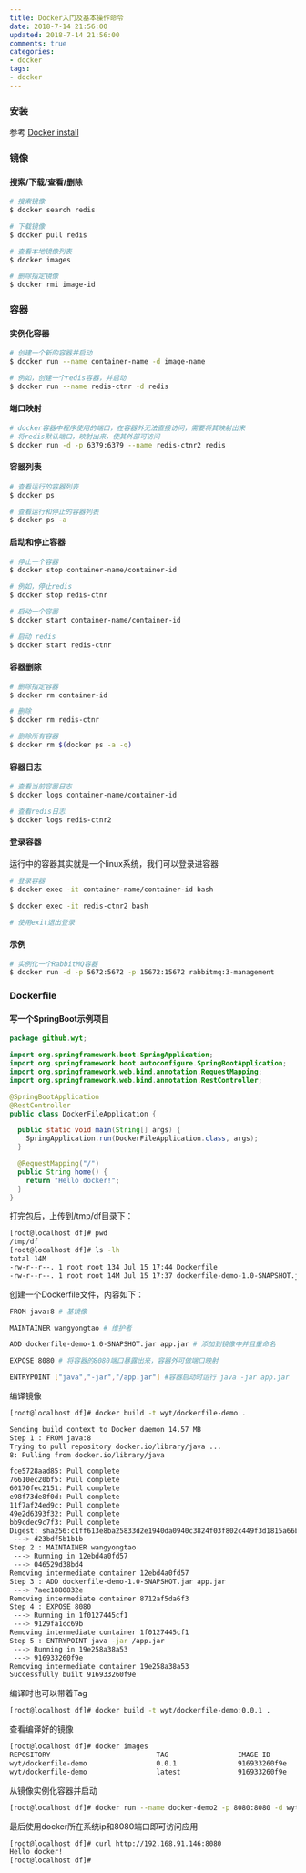 ```yaml
---
title: Docker入门及基本操作命令
date: 2018-7-14 21:56:00
updated: 2018-7-14 21:56:00
comments: true
categories:
- docker
tags:
- docker
---
```


### 安装

参考 [Docker install](/2018/10/25/Docker%20install/)

<!--more-->

### 镜像

#### 搜索/下载/查看/删除

``` bash
# 搜索镜像
$ docker search redis
```

``` bash
# 下载镜像
$ docker pull redis
```

``` bash
# 查看本地镜像列表
$ docker images
```

``` bash
# 删除指定镜像
$ docker rmi image-id
```

### 容器

#### 实例化容器

``` bash
# 创建一个新的容器并启动
$ docker run --name container-name -d image-name

# 例如，创建一个redis容器，并启动
$ docker run --name redis-ctnr -d redis
```

#### 端口映射

``` bash
# docker容器中程序使用的端口，在容器外无法直接访问，需要将其映射出来
# 将redis默认端口，映射出来，使其外部可访问
$ docker run -d -p 6379:6379 --name redis-ctnr2 redis
```

#### 容器列表

``` bash
# 查看运行的容器列表
$ docker ps

# 查看运行和停止的容器列表
$ docker ps -a
```

#### 启动和停止容器

``` bash
# 停止一个容器
$ docker stop container-name/container-id

# 例如，停止redis
$ docker stop redis-ctnr

# 启动一个容器
$ docker start container-name/container-id

# 启动 redis
$ docker start redis-ctnr
```

#### 容器删除

``` bash
# 删除指定容器
$ docker rm container-id

# 删除
$ docker rm redis-ctnr

# 删除所有容器
$ docker rm $(docker ps -a -q)
```

#### 容器日志

``` bash
# 查看当前容器日志
$ docker logs container-name/container-id

# 查看redis日志
$ docker logs redis-ctnr2
```

#### 登录容器

运行中的容器其实就是一个linux系统，我们可以登录进容器

``` bash
# 登录容器
$ docker exec -it container-name/container-id bash

$ docker exec -it redis-ctnr2 bash

# 使用exit退出登录
```

#### 示例
``` bash
# 实例化一个RabbitMQ容器
$ docker run -d -p 5672:5672 -p 15672:15672 rabbitmq:3-management
```

### Dockerfile

#### 写一个SpringBoot示例项目

``` java
package github.wyt;

import org.springframework.boot.SpringApplication;
import org.springframework.boot.autoconfigure.SpringBootApplication;
import org.springframework.web.bind.annotation.RequestMapping;
import org.springframework.web.bind.annotation.RestController;

@SpringBootApplication
@RestController
public class DockerFileApplication {

  public static void main(String[] args) {
    SpringApplication.run(DockerFileApplication.class, args);
  }

  @RequestMapping("/")
  public String home() {
    return "Hello docker!";
  }
}

```

打完包后，上传到/tmp/df目录下：

``` bash
[root@localhost df]# pwd
/tmp/df
[root@localhost df]# ls -lh
total 14M
-rw-r--r--. 1 root root 134 Jul 15 17:44 Dockerfile
-rw-r--r--. 1 root root 14M Jul 15 17:37 dockerfile-demo-1.0-SNAPSHOT.jar
```

创建一个Dockerfile文件，内容如下：

``` bash
FROM java:8 # 基镜像

MAINTAINER wangyongtao # 维护者

ADD dockerfile-demo-1.0-SNAPSHOT.jar app.jar # 添加到镜像中并且重命名

EXPOSE 8080 # 将容器的8080端口暴露出来，容器外可做端口映射

ENTRYPOINT ["java","-jar","/app.jar"] #容器启动时运行 java -jar app.jar

```

编译镜像

``` bash
[root@localhost df]# docker build -t wyt/dockerfile-demo .

Sending build context to Docker daemon 14.57 MB
Step 1 : FROM java:8
Trying to pull repository docker.io/library/java ... 
8: Pulling from docker.io/library/java

fce5728aad85: Pull complete 
76610ec20bf5: Pull complete 
60170fec2151: Pull complete 
e98f73de8f0d: Pull complete 
11f7af24ed9c: Pull complete 
49e2d6393f32: Pull complete 
bb9cdec9c7f3: Pull complete 
Digest: sha256:c1ff613e8ba25833d2e1940da0940c3824f03f802c449f3d1815a66b7f8c0e9d
 ---> d23bdf5b1b1b
Step 2 : MAINTAINER wangyongtao
 ---> Running in 12ebd4a0fd57
 ---> 046529d38bd4
Removing intermediate container 12ebd4a0fd57
Step 3 : ADD dockerfile-demo-1.0-SNAPSHOT.jar app.jar
 ---> 7aec1880832e
Removing intermediate container 8712af5da6f3
Step 4 : EXPOSE 8080
 ---> Running in 1f0127445cf1
 ---> 9129fa1cc69b
Removing intermediate container 1f0127445cf1
Step 5 : ENTRYPOINT java -jar /app.jar
 ---> Running in 19e258a38a53
 ---> 916933260f9e
Removing intermediate container 19e258a38a53
Successfully built 916933260f9e
```

编译时也可以带着Tag

``` bash
[root@localhost df]# docker build -t wyt/dockerfile-demo:0.0.1 .
```

查看编译好的镜像

``` bash
[root@localhost df]# docker images
REPOSITORY                          TAG                 IMAGE ID            CREATED             SIZE
wyt/dockerfile-demo                 0.0.1               916933260f9e        30 minutes ago      657.7 MB
wyt/dockerfile-demo                 latest              916933260f9e        30 minutes ago      657.7 MB
```

从镜像实例化容器并启动

``` bash
[root@localhost df]# docker run --name docker-demo2 -p 8080:8080 -d wyt/dockerfile-demo
```

最后使用docker所在系统ip和8080端口即可访问应用

``` bash
[root@localhost df]# curl http://192.168.91.146:8080
Hello docker!
[root@localhost df]# 
```


